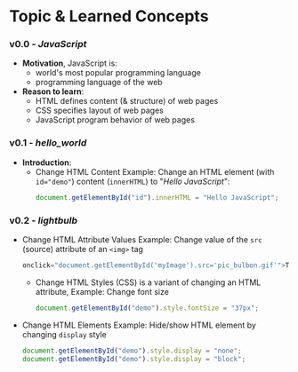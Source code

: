 # Topic & Learned Concepts
### v0.0 - *JavaScript*
- **Motivation**, JavaScript is: 
  - world's most popular programming language
  - programming language of the web
- **Reason to learn**:
  - HTML defines content (& structure) of web pages
  - CSS specifies layout of web pages
  - JavaScript program behavior of web pages
### v0.1 - *hello_world*
- **Introduction**:
  - Change HTML Content
    Example: Change an HTML element (with `id="demo"`) content (`innerHTML`) to "*Hello JavaScript*":
    ```js
    document.getElementById("id").innerHTML = "Hello JavaScript";
    ```
### v0.2 - *lightbulb*
- Change HTML Attribute Values
  Example: Change value of the `src` (source) attribute of an `<img>` tag
  ```js
  onclick="document.getElementById('myImage').src='pic_bulbon.gif'">Turn on the light</button>
  ```
  - Change HTML Styles (CSS)
    is a variant of changing an HTML attribute,
    Example: Change font size
    ```js
    document.getElementById("demo").style.fontSize = "37px";
    ```
- Change HTML Elements
  Example: Hide/show HTML element by changing `display` style
  ```js
  document.getElementById("demo").style.display = "none";
  document.getElementById("demo").style.display = "block";
  ```